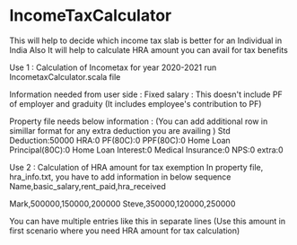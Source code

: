 # IncomeTaxCalculator
This will help to decide which income tax slab is better for an Individual in India
Also It will help to calculate HRA amount you can avail for tax benefits

Use 1 : Calculation of Incometax for year 2020-2021
run IncometaxCalculator.scala file

Information needed from user side :
Fixed salary : This doesn't include PF of employer and graduity (It includes employee's contribution to PF)

Property file needs below information : (You can add additional row in simillar format for any extra deduction you are availing )
Std Deduction:50000
HRA:0
PF(80C):0
PPF(80C):0
Home Loan Principal(80C):0
Home Loan Interest:0
Medical Insurance:0
NPS:0
extra:0

Use 2 : Calculation of HRA amount for tax exemption 
In property file, hra_info.txt, you have to add information in below sequence
Name,basic_salary,rent_paid,hra_received

Mark,500000,150000,200000
Steve,350000,120000,250000

You can have multiple entries like this in separate lines 
(Use this amount in first scenario where you need HRA amount for tax calculation)
